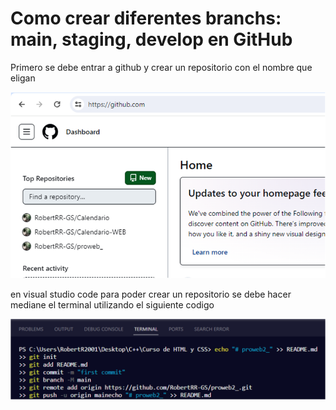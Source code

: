 # Como crear diferentes branchs: main, staging, develop en GitHub

Primero se debe entrar a github y crear un repositorio con el nombre que eligan

![primera imagen](/Picture1.png)

en visual studio code para poder crear un repositorio se debe hacer mediane el terminal utilizando el siguiente codigo

![segunda imagen](/Picture2.png)
